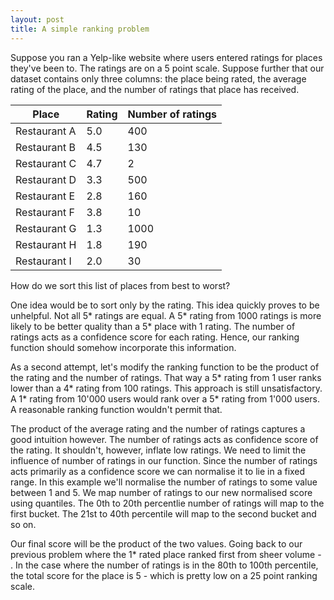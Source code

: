 ```yaml
---
layout: post
title: A simple ranking problem
---
```


Suppose you ran a Yelp-like website where users entered ratings for places
they've been to. The ratings are on a 5 point scale. Suppose further that our
dataset contains only three columns: the place being rated, the average 
rating of the place, and the number of ratings that place has received.

| Place         | Rating  | Number of ratings  |
|---------------|---------|--------------------|
| Restaurant A  |   5.0   |       400          |
| Restaurant B  |   4.5   |       130          |
| Restaurant C  |   4.7   |         2          |
| Restaurant D  |   3.3   |       500          |
| Restaurant E  |   2.8   |       160          |
| Restaurant F  |   3.8   |        10          |
| Restaurant G  |   1.3   |      1000          |
| Restaurant H  |   1.8   |       190          |
| Restaurant I  |   2.0   |        30          |

How do we sort this list of places from best to worst?


One idea would be to sort only by the rating. This idea quickly proves to be
unhelpful. Not all 5* ratings are equal. A 5* rating from 1000 ratings is more
likely to be better quality than a 5* place with 1 rating. The number of ratings
acts as a confidence score for each rating. Hence, our ranking function should
somehow incorporate this information.


As a second attempt, let's modify the ranking function to be the product of the
rating and the number of ratings. That way a 5* rating from 1 user ranks lower
than a 4* rating from 100 ratings. This approach is still unsatisfactory. A 1*
rating from 10'000 users would rank over a 5* rating from 1'000 users. A
reasonable ranking function wouldn't permit that.


The product of the average rating and the number of ratings captures a good
intuition however. The number of ratings acts as confidence score of the rating.
It shouldn't, however, inflate low ratings. We need to limit the influence of
number of ratings in our function. Since the number of ratings acts primarily as
a confidence score we can normalise it to lie in a fixed range. In this example
we'll normalise the number of ratings to some value between 1 and 5. We map
number of ratings to our new normalised score using quantiles. The 0th to 20th
percentlie number of ratings will map to the first bucket. The 21st to 40th
percentile will map to the second bucket and so on.


Our final score will be the product of the two values. Going back to our
previous problem where the 1* rated place ranked first from sheer volume - . In the
case where the number of ratings is in the 80th to 100th percentile, the
total score for the place is 5 - which is pretty low on a 25 point ranking scale.
